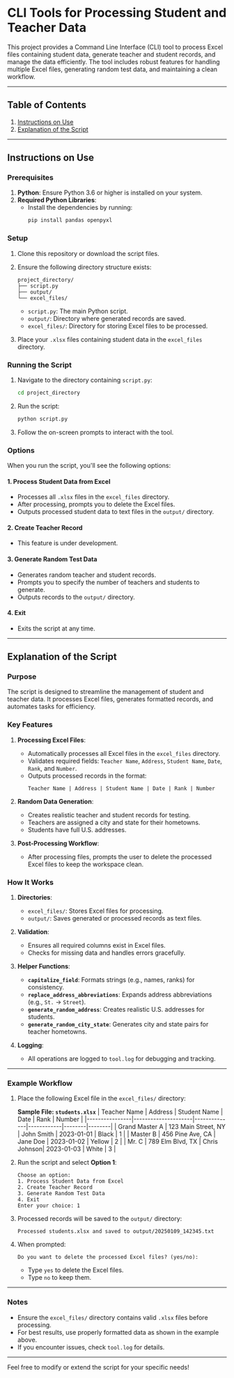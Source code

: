 
# CLI Tools for Processing Student and Teacher Data

This project provides a Command Line Interface (CLI) tool to process Excel files containing student data, generate teacher and student records, and manage the data efficiently. The tool includes robust features for handling multiple Excel files, generating random test data, and maintaining a clean workflow.

---

## Table of Contents
1. [Instructions on Use](#instructions-on-use)
2. [Explanation of the Script](#explanation-of-the-script)

---

## Instructions on Use

### Prerequisites
1. **Python**: Ensure Python 3.6 or higher is installed on your system.
2. **Required Python Libraries**:
   - Install the dependencies by running:
     ```bash
     pip install pandas openpyxl
     ```

### Setup
1. Clone this repository or download the script files.
2. Ensure the following directory structure exists:
   ```
   project_directory/
   ├── script.py
   ├── output/
   └── excel_files/
   ```
   - `script.py`: The main Python script.
   - `output/`: Directory where generated records are saved.
   - `excel_files/`: Directory for storing Excel files to be processed.

3. Place your `.xlsx` files containing student data in the `excel_files` directory.

### Running the Script
1. Navigate to the directory containing `script.py`:
   ```bash
   cd project_directory
   ```

2. Run the script:
   ```bash
   python script.py
   ```

3. Follow the on-screen prompts to interact with the tool.

### Options
When you run the script, you'll see the following options:

#### 1. Process Student Data from Excel
- Processes all `.xlsx` files in the `excel_files` directory.
- After processing, prompts you to delete the Excel files.
- Outputs processed student data to text files in the `output/` directory.

#### 2. Create Teacher Record
- This feature is under development.

#### 3. Generate Random Test Data
- Generates random teacher and student records.
- Prompts you to specify the number of teachers and students to generate.
- Outputs records to the `output/` directory.

#### 4. Exit
- Exits the script at any time.

---

## Explanation of the Script

### Purpose
The script is designed to streamline the management of student and teacher data. It processes Excel files, generates formatted records, and automates tasks for efficiency.

### Key Features
1. **Processing Excel Files**:
   - Automatically processes all Excel files in the `excel_files` directory.
   - Validates required fields: `Teacher Name`, `Address`, `Student Name`, `Date`, `Rank`, and `Number`.
   - Outputs processed records in the format:
     ```
     Teacher Name | Address | Student Name | Date | Rank | Number
     ```

2. **Random Data Generation**:
   - Creates realistic teacher and student records for testing.
   - Teachers are assigned a city and state for their hometowns.
   - Students have full U.S. addresses.

3. **Post-Processing Workflow**:
   - After processing files, prompts the user to delete the processed Excel files to keep the workspace clean.

### How It Works
1. **Directories**:
   - `excel_files/`: Stores Excel files for processing.
   - `output/`: Saves generated or processed records as text files.

2. **Validation**:
   - Ensures all required columns exist in Excel files.
   - Checks for missing data and handles errors gracefully.

3. **Helper Functions**:
   - **`capitalize_field`**: Formats strings (e.g., names, ranks) for consistency.
   - **`replace_address_abbreviations`**: Expands address abbreviations (e.g., `St.` → `Street`).
   - **`generate_random_address`**: Creates realistic U.S. addresses for students.
   - **`generate_random_city_state`**: Generates city and state pairs for teacher hometowns.

4. **Logging**:
   - All operations are logged to `tool.log` for debugging and tracking.

---

### Example Workflow
1. Place the following Excel file in the `excel_files/` directory:

   **Sample File: `students.xlsx`**
   | Teacher Name   | Address             | Student Name | Date       | Rank   | Number |
   |----------------|---------------------|--------------|------------|--------|--------|
   | Grand Master A | 123 Main Street, NY | John Smith   | 2023-01-01 | Black  | 1      |
   | Master B       | 456 Pine Ave, CA    | Jane Doe     | 2023-01-02 | Yellow | 2      |
   | Mr. C          | 789 Elm Blvd, TX    | Chris Johnson| 2023-01-03 | White  | 3      |

2. Run the script and select **Option 1**:
   ```plaintext
   Choose an option:
   1. Process Student Data from Excel
   2. Create Teacher Record
   3. Generate Random Test Data
   4. Exit
   Enter your choice: 1
   ```

3. Processed records will be saved to the `output/` directory:
   ```plaintext
   Processed students.xlsx and saved to output/20250109_142345.txt
   ```

4. When prompted:
   ```plaintext
   Do you want to delete the processed Excel files? (yes/no):
   ```
   - Type `yes` to delete the Excel files.
   - Type `no` to keep them.

---

### Notes
- Ensure the `excel_files/` directory contains valid `.xlsx` files before processing.
- For best results, use properly formatted data as shown in the example above.
- If you encounter issues, check `tool.log` for details.

---

Feel free to modify or extend the script for your specific needs!
